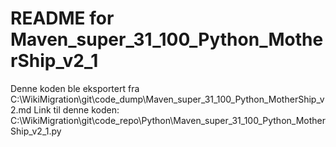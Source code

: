 # README for Maven_super_31_100_Python_MotherShip_v2_1
Denne koden ble eksportert fra C:\WikiMigration\git\code_dump\Maven_super_31_100_Python_MotherShip_v2.md
Link til denne koden: C:\WikiMigration\git\code_repo\Python\Maven_super_31_100_Python_MotherShip_v2_1.py
